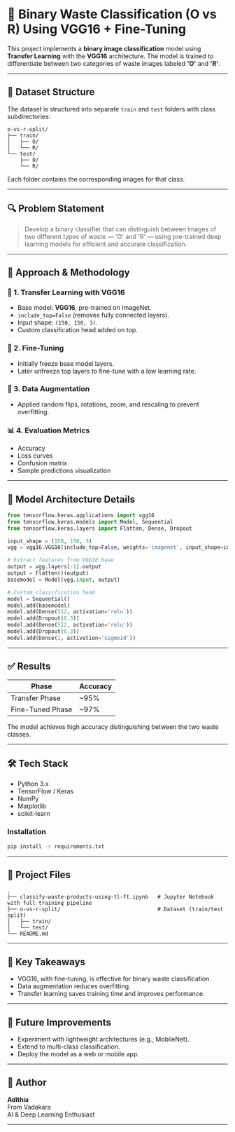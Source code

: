 
# 🧠 Binary Waste Classification (O vs R) Using VGG16 + Fine-Tuning

This project implements a **binary image classification** model using **Transfer Learning** with the **VGG16** architecture. The model is trained to differentiate between two categories of waste images labeled **'O'** and **'R'**.

---

## 📂 Dataset Structure

The dataset is structured into separate `train` and `test` folders with class subdirectories:

```
o-vs-r-split/
├── train/
│   ├── O/
│   └── R/
└── test/
    ├── O/
    └── R/
```

Each folder contains the corresponding images for that class.

---

## 🔍 Problem Statement

> Develop a binary classifier that can distinguish between images of two different types of waste — 'O' and 'R' — using pre-trained deep learning models for efficient and accurate classification.

---

## 🧪 Approach & Methodology

### 🔄 1. **Transfer Learning with VGG16**

- Base model: **VGG16**, pre-trained on ImageNet.
- `include_top=False` (removes fully connected layers).
- Input shape: `(150, 150, 3)`.
- Custom classification head added on top.

### 🔧 2. **Fine-Tuning**

- Initially freeze base model layers.
- Later unfreeze top layers to fine-tune with a low learning rate.

### 🔢 3. **Data Augmentation**

- Applied random flips, rotations, zoom, and rescaling to prevent overfitting.

### 📊 4. **Evaluation Metrics**

- Accuracy
- Loss curves
- Confusion matrix
- Sample predictions visualization

---

## 🧠 Model Architecture Details

```python
from tensorflow.keras.applications import vgg16
from tensorflow.keras.models import Model, Sequential
from tensorflow.keras.layers import Flatten, Dense, Dropout

input_shape = (150, 150, 3)
vgg = vgg16.VGG16(include_top=False, weights='imagenet', input_shape=input_shape)

# Extract features from VGG16 base
output = vgg.layers[-1].output
output = Flatten()(output)
basemodel = Model(vgg.input, output)

# Custom classification head
model = Sequential()
model.add(basemodel)
model.add(Dense(512, activation='relu'))
model.add(Dropout(0.3))
model.add(Dense(512, activation='relu'))
model.add(Dropout(0.3))
model.add(Dense(1, activation='sigmoid'))
```

---

## ✅ Results

| Phase           | Accuracy |
|-----------------|----------|
| Transfer Phase  | ~95%     |
| Fine-Tuned Phase| ~97%     |

The model achieves high accuracy distinguishing between the two waste classes.

---

## 🛠 Tech Stack

- Python 3.x  
- TensorFlow / Keras  
- NumPy  
- Matplotlib  
- scikit-learn  

### Installation

```bash
pip install -r requirements.txt
```

---

## 📁 Project Files

```
.
├── classify-waste-products-using-tl-ft.ipynb   # Jupyter Notebook with full training pipeline
├── o-vs-r-split/                               # Dataset (train/test split)
│   ├── train/
│   └── test/
└── README.md
```

---

## 📌 Key Takeaways

- VGG16, with fine-tuning, is effective for binary waste classification.
- Data augmentation reduces overfitting.
- Transfer learning saves training time and improves performance.

---

## 🚀 Future Improvements

- Experiment with lightweight architectures (e.g., MobileNet).
- Extend to multi-class classification.
- Deploy the model as a web or mobile app.

---

## 👤 Author

**Adithia**  
From Vadakara  
AI & Deep Learning Enthusiast  

---
